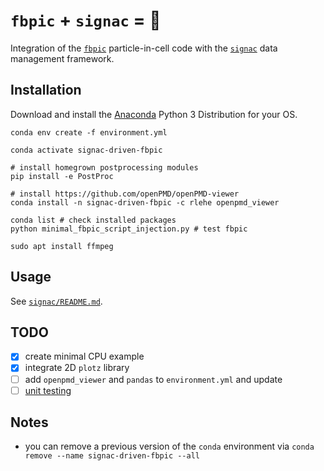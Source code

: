# `fbpic` + `signac` = 💓

Integration of the [`fbpic`](https://fbpic.github.io) particle-in-cell code with the [`signac`](https://signac.io) data management framework.

## Installation

Download and install the [Anaconda](https://www.anaconda.com) Python 3
Distribution for your OS.

```console
conda env create -f environment.yml

conda activate signac-driven-fbpic

# install homegrown postprocessing modules
pip install -e PostProc

# install https://github.com/openPMD/openPMD-viewer
conda install -n signac-driven-fbpic -c rlehe openpmd_viewer

conda list # check installed packages
python minimal_fbpic_script_injection.py # test fbpic

sudo apt install ffmpeg
```

## Usage

See [`signac/README.md`](https://github.com/berceanu/signac-driven-fbpic/blob/master/signac/README.md).

## TODO

- [X] create minimal CPU example
- [X] integrate 2D `plotz` library
- [ ] add `openpmd_viewer` and `pandas` to `environment.yml` and update
- [ ] [unit testing](http://katyhuff.github.io/python-testing/)

## Notes

- you can remove a previous version of the `conda` environment via `conda remove --name signac-driven-fbpic --all`
